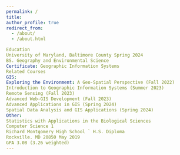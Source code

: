 ```yaml
---
permalink: /
title:
author_profile: true
redirect_from: 
  - /about/
  - /about.html

Education
University of Maryland, Baltimore County Spring 2024
BS. Geography and Environmental Science
Certificate: Geographic Information Systems
Related Courses
GIS:
Exploring the Environment: A Geo-Spatial Perspective (Fall 2022)
Introduction to Geographic Information Systems (Summer 2023)
Remote Sensing (Fall 2023)
Advanced Web-GIS Development (Fall 2023)
Advanced Applications in GIS (Spring 2024)
Spatial Data Analysis and GIS Applications (Spring 2024)
Other:
Statistics with Applications in the Biological Sciences
Computer Science 1
Richard Montgomery High School ` H.S. Diploma
Rockville. MD 20850 May 2019
GPA 3.08 (3.26 weighted)
---
```


